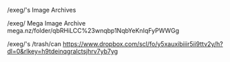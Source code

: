 /exeg/'s Image Archives

/exeg/ Mega Image Archive
mega.nz/folder/qbRHiLCC%23wnqbp1NqbYeKnIqFyPWWGg

/exeg/'s /trash/can
https://www.dropbox.com/scl/fo/y5xauxibiiir5ii9ttv2y/h?dl=0&rlkey=h9tdeinqgralctsjhrv7yb7yg
